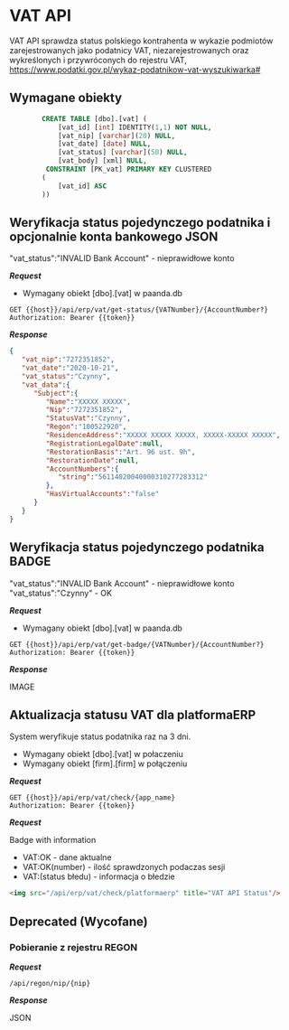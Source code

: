 # VAT API

VAT API sprawdza status polskiego kontrahenta w wykazie podmiotów zarejestrowanych jako podatnicy VAT, niezarejestrowanych oraz wykreślonych i przywróconych do rejestru VAT, https://www.podatki.gov.pl/wykaz-podatnikow-vat-wyszukiwarka#

## Wymagane obiekty 

```sql
        CREATE TABLE [dbo].[vat] (
        	[vat_id] [int] IDENTITY(1,1) NOT NULL,
        	[vat_nip] [varchar](20) NULL,
        	[vat_date] [date] NULL,
        	[vat_status] [varchar](50) NULL,
        	[vat_body] [xml] NULL,
         CONSTRAINT [PK_vat] PRIMARY KEY CLUSTERED 
        (
        	[vat_id] ASC
        ))
```

## Weryfikacja status pojedynczego podatnika i opcjonalnie konta bankowego JSON

 "vat_status":"INVALID Bank Account" - nieprawidłowe konto

***Request***

- Wymagany obiekt [dbo].[vat] w paanda.db

```http
GET {{host}}/api/erp/vat/get-status/{VATNumber}/{AccountNumber?}
Authorization: Bearer {{token}}
```

***Response***

```json
{
   "vat_nip":"7272351852",
   "vat_date":"2020-10-21",
   "vat_status":"Czynny",
   "vat_data":{
      "Subject":{
         "Name":"XXXXX XXXXX",
         "Nip":"7272351852",
         "StatusVat":"Czynny",
         "Regon":"100522920",
         "ResidenceAddress":"XXXXX XXXXX XXXXX, XXXXX-XXXXX XXXXX",
         "RegistrationLegalDate":null,
         "RestorationBasis":"Art. 96 ust. 9h",
         "RestorationDate":null,
         "AccountNumbers":{
            "string":"56114020040000310277283312"
         },
         "HasVirtualAccounts":"false"
      }
   }
}
```

## Weryfikacja status pojedynczego podatnika BADGE

"vat_status":"INVALID Bank Account" - nieprawidłowe konto
"vat_status":"Czynny" - OK

***Request***

- Wymagany obiekt [dbo].[vat] w paanda.db

```http
GET {{host}}/api/erp/vat/get-badge/{VATNumber}/{AccountNumber?}
Authorization: Bearer {{token}}
```

***Response***

IMAGE


## Aktualizacja statusu VAT dla platformaERP

System weryfikuje status podatnika raz na 3 dni.

- Wymagany obiekt [dbo].[vat] w połaczeniu
- Wymagany obiekt [firm].[firm]  w połączeniu

***Request***

```http
GET {{host}}/api/erp/vat/check/{app_name}
Authorization: Bearer {{token}}
```

***Request***

Badge with information

- VAT:OK - dane aktualne
- VAT:OK(number) - ilość sprawdzonych podaczas sesji
- VAT:(status błedu) - informacja o błedzie


```html
<img src="/api/erp/vat/check/platformaerp" title="VAT API Status"/>
```


## Deprecated (Wycofane)

### Pobieranie z rejestru REGON

***Request***

```http
/api/regon/nip/{nip}
```

***Response***

JSON



